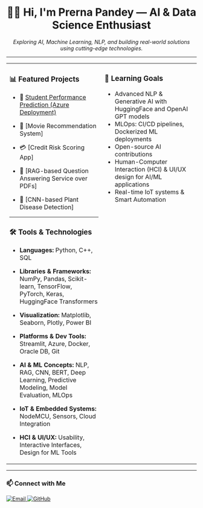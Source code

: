 <h1 align="center">👩‍💻 Hi, I'm Prerna Pandey — AI & Data Science Enthusiast</h1>
<p align="center">
  <em>Exploring AI, Machine Learning, NLP, and building real-world solutions using cutting-edge technologies.</em>
</p>

---

<table>
  <tr>
    <td width="50%" valign="top">
      
### 📊 Featured Projects

- 🎯 [Student Performance Prediction (Azure Deployment)](https://github.com/yourrepo/student-performance-azure)

- 🎥 [Movie Recommendation System]
- 💳 [Credit Risk Scoring App]
- 🤖 [RAG-based Question Answering Service over PDFs]
- 🌱 [CNN-based Plant Disease Detection]


---

### 🛠 Tools & Technologies

- **Languages:** Python, C++, SQL
- **Libraries & Frameworks:** NumPy, Pandas, Scikit-learn, TensorFlow, PyTorch, Keras, HuggingFace Transformers
- **Visualization:** Matplotlib, Seaborn, Plotly, Power BI
- **Platforms & Dev Tools:** Streamlit, Azure, Docker, Oracle DB, Git
- **AI & ML Concepts:** NLP, RAG, CNN, BERT, Deep Learning, Predictive Modeling, Model Evaluation, MLOps
- **IoT & Embedded Systems:** NodeMCU, Sensors, Cloud Integration
- **HCI & UI/UX:** Usability, Interactive Interfaces, Design for ML Tools

  </td>
  
  <td width="50%" valign="top">

### 🧠 Learning Goals

- Advanced NLP & Generative AI with HuggingFace and OpenAI GPT models
- MLOps: CI/CD pipelines, Dockerized ML deployments
- Open-source AI contributions
- Human-Computer Interaction (HCI) & UI/UX design for AI/ML applications
- Real-time IoT systems & Smart Automation

</td>
</tr>
</table>

---

### 📫 Connect with Me

<p align="left">
  
  <a href="mailto:pprerna42@gmail.com">
    <img alt="Email" src="https://img.shields.io/badge/Gmail-D14836?logo=gmail&logoColor=white&style=for-the-badge" />
  </a>
  <a href="https://github.com/prernapandey" target="_blank">
    <img alt="GitHub" src="https://img.shields.io/badge/GitHub-black?logo=github&logoColor=white&style=for-the-badge" />
  </a>
</p>
